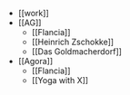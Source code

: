 - [[work]]
- [[AG]]
  - [[Flancia]]
  - [[Heinrich Zschokke]]
  - [[Das Goldmacherdorf]]
- [[Agora]]
  - [[Flancia]]
  - [[Yoga with X]]
